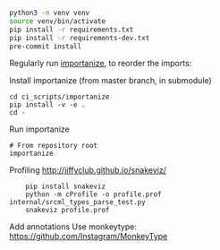 
````bash
python3 -m venv venv
source venv/bin/activate
pip install -r requirements.txt
pip install -r requirements-dev.txt
pre-commit install
````

Regularly run [importanize](https://github.com/miki725/importanize), to reorder the imports:

Install importanize (from master branch, in submodule)
````
cd ci_scripts/importanize
pip install -v -e .
cd -
````

Run importanize
````
# From repository root
importanize
````


Profiling
    http://jiffyclub.github.io/snakeviz/

        pip install snakeviz
        python -m cProfile -o profile.prof internal/srcml_types_parse_test.py
        snakeviz profile.prof


Add annotations
    Use monkeytype: https://github.com/Instagram/MonkeyType
